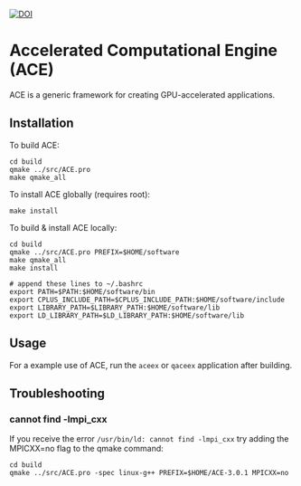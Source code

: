[![DOI](https://zenodo.org/badge/56720539.svg)](https://zenodo.org/badge/latestdoi/56720539)

# Accelerated Computational Engine (ACE)

ACE is a generic framework for creating GPU-accelerated applications.

## Installation

To build ACE:
```
cd build
qmake ../src/ACE.pro
make qmake_all
```

To install ACE globally (requires root):
```
make install
```

To build & install ACE locally:
```
cd build
qmake ../src/ACE.pro PREFIX=$HOME/software
make qmake_all
make install

# append these lines to ~/.bashrc
export PATH=$PATH:$HOME/software/bin
export CPLUS_INCLUDE_PATH=$CPLUS_INCLUDE_PATH:$HOME/software/include
export LIBRARY_PATH=$LIBRARY_PATH:$HOME/software/lib
export LD_LIBRARY_PATH=$LD_LIBRARY_PATH:$HOME/software/lib
```

## Usage

For a example use of ACE, run the `aceex` or `qaceex` application after building.

## Troubleshooting
### cannot find -lmpi_cxx
If you receive the error ```/usr/bin/ld: cannot find -lmpi_cxx``` try adding the MPICXX=no flag to the qmake command:
```
cd build
qmake ../src/ACE.pro -spec linux-g++ PREFIX=$HOME/ACE-3.0.1 MPICXX=no
```

